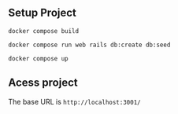 ## Setup Project

 `docker compose build `

 `docker compose run web rails db:create db:seed`

 `docker compose up`

## Acess project
 The base URL is `http://localhost:3001/`